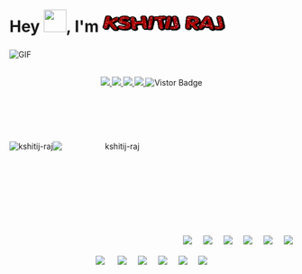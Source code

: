 <h1>Hey <img src="https://media.giphy.com/media/hvRJCLFzcasrR4ia7z/giphy.gif" height="40px" width="40px">, I'm <img src=".github\Images\Name.gif" height="30px" width="220px"></h1>
<div>
  <img align="middle" alt="GIF" src="https://readme-typing-svg.herokuapp.com?color=%2336BCF7&lines=I+am+a+Developer.;I+am+a+Data+Analyst.;I+am+a+Data+Science+Enthusiast."/>
</div>
<br />
<div>
  <p align="middle">
  <a href="https://www.linkedin.com/in/kshitij-raj-3a3911136/">
  <img src="https://img.shields.io/badge/Linkedin-blue?style=flat&logo=linkedin&labelColor=blue">
  </a>
  <a href="mailto:rajkshitij30@gmail.com?subject=Hello%20Kshitij">
  <img src="https://img.shields.io/badge/-Gmail-%23db483b?style=flat&logo=Gmail&labelColor=red&logoColor=white">
  </a>
  <a href="https://www.facebook.com/kshitij.raj.35/">
  <img src="https://img.shields.io/badge/-Facebook-%230d8bf1?style=flat&logo=Facebook&logoColor=white">
  </a>
  <a href="https://www.instagram.com/kshitij__raj/">
  <img src="https://img.shields.io/badge/-Instagram-%23E4405F?style=flat&logo=Instagram&logoColor=white">
  </a>
  <a target="_blank"><img src="https://visitor-badge.glitch.me/badge?page_id=kshitij-raj.kshitij-raj" alt="Vistor Badge"></a>
  </p>
</div>

<div>
<br />
<br />
<br />
<br />
<p align="center">
<img align="left" height="200" src="https://github-readme-stats.vercel.app/api?username=kshitij-raj&theme=onedark" alt="kshitij-raj"/> 
<img align="left" height="200" width="230" src="https://github-readme-stats.vercel.app/api/top-langs/?username=kshitij-raj&hide=css&theme=nord" alt="kshitij-raj" />
</p>
</div>

<div>
<br />
<br />
<br />
<br />
<br />
<br />
<br />
<br />
<br />
</div>

<p align="center">
  <img src="https://img.shields.io/badge/-Python-gray?style=for-the-badge&logo=Python" />&nbsp;&nbsp;&nbsp;&nbsp;
  <img src="https://img.shields.io/badge/-Tensorflow-gray?style=for-the-badge&logo=Tensorflow" />&nbsp;&nbsp;&nbsp;&nbsp;
  <img src="https://img.shields.io/badge/-keras-gray?style=for-the-badge&logo=keras" />&nbsp;&nbsp;&nbsp;&nbsp;
  <img src="https://img.shields.io/badge/-Scikit%20Learn-gray?style=for-the-badge&logo=Scikit%20Learn" />&nbsp;&nbsp;&nbsp;&nbsp;
  <img src="https://img.shields.io/badge/-Java-gray?style=for-the-badge&logo=Java" />&nbsp;&nbsp;&nbsp;&nbsp;
  <img src="https://img.shields.io/badge/-MySQL-gray?style=for-the-badge&logo=MySQL" />
  
  <br/>
  <br/>
  <img src="https://img.shields.io/badge/-HTML5-E34F26?style=for-the-badge&logo=html5&logoColor=white" />&nbsp;&nbsp;&nbsp;&nbsp;&nbsp;
  <img src="https://img.shields.io/badge/-CSS3-1572B6?style=for-the-badge&logo=css3" />&nbsp;&nbsp;&nbsp;&nbsp;
  <img src="https://img.shields.io/badge/-JavaScript-gray?style=for-the-badge&logo=javascript" />&nbsp;&nbsp;&nbsp;&nbsp;
  <img src="https://img.shields.io/badge/-Flask-gray?style=for-the-badge&logo=flask" />&nbsp;&nbsp;&nbsp;&nbsp;
  <img src="https://img.shields.io/badge/-Git-gray?style=for-the-badge&logo=git" />&nbsp;&nbsp;&nbsp;&nbsp;
  <img src="https://img.shields.io/badge/-GitHub-181717?style=for-the-badge&logo=github" />

  <br/>
  <br/>
</p>
